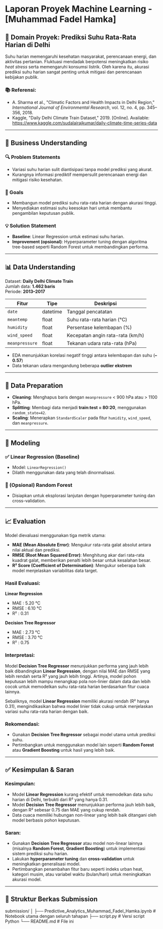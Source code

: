 # Laporan Proyek Machine Learning - [Muhammad Fadel Hamka]

## 📌 Domain Proyek: Prediksi Suhu Rata-Rata Harian di Delhi

Suhu harian memengaruhi kesehatan masyarakat, perencanaan energi, dan aktivitas pertanian. Fluktuasi mendadak berpotensi meningkatkan risiko *heat stress* serta memengaruhi konsumsi listrik. Oleh karena itu, akurasi prediksi suhu harian sangat penting untuk mitigasi dan perencanaan kebijakan publik.

### 📚 Referensi:
- A. Sharma et al., "Climatic Factors and Health Impacts in Delhi Region," *International Journal of Environmental Research*, vol. 12, no. 4, pp. 345–356, 2018.
- Kaggle, "Daily Delhi Climate Train Dataset," 2019. [Online]. Available: https://www.kaggle.com/sudalairajkumar/daily-climate-time-series-data

---

## 🎯 Business Understanding

### 🔍 Problem Statements
- Variasi suhu harian sulit diantisipasi tanpa model prediksi yang akurat.
- Kurangnya informasi prediktif mempersulit perencanaan energi dan mitigasi risiko kesehatan.

### 🎯 Goals
- Membangun model prediksi suhu rata-rata harian dengan akurasi tinggi.
- Menyediakan estimasi suhu keesokan hari untuk membantu pengambilan keputusan publik.

### 💡 Solution Statement
- **Baseline**: Linear Regression untuk estimasi suhu harian.
- **Improvement (opsional)**: Hyperparameter tuning dengan algoritma tree-based seperti Random Forest untuk membandingkan performa.

---

## 📊 Data Understanding

Dataset: **Daily Delhi Climate Train**  
Jumlah data: **1.462 baris**  
Periode: **2013–2017**

| Fitur         | Tipe     | Deskripsi                            |
|---------------|----------|--------------------------------------|
| `date`        | datetime | Tanggal pencatatan                   |
| `meantemp`    | float    | Suhu rata-rata harian (°C)           |
| `humidity`    | float    | Persentase kelembapan (%)            |
| `wind_speed`  | float    | Kecepatan angin rata-rata (km/h)     |
| `meanpressure`| float    | Tekanan udara rata-rata (hPa)        |

- EDA menunjukkan korelasi negatif tinggi antara kelembapan dan suhu (**–0.57**)
- Data tekanan udara mengandung beberapa **outlier ekstrem**

---

## 🧹 Data Preparation

- **Cleaning**: Menghapus baris dengan `meanpressure` < 900 hPa atau > 1100 hPa.
- **Splitting**: Membagi data menjadi **train:test = 80:20**, menggunakan `random_state=42`.
- **Scaling**: Menerapkan `StandardScaler` pada fitur `humidity`, `wind_speed`, dan `meanpressure`.

---

## 🔧 Modeling

### ✅ Linear Regression (Baseline)
- Model: `LinearRegression()`
- Dilatih menggunakan data yang telah dinormalisasi.

### 🌲 (Opsional) Random Forest
- Disiapkan untuk eksplorasi lanjutan dengan hyperparameter tuning dan cross-validation.

---

## 📈 Evaluation

Model dievaluasi menggunakan tiga metrik utama:

- **MAE (Mean Absolute Error)**: Mengukur rata-rata galat absolut antara nilai aktual dan prediksi.
- **RMSE (Root Mean Squared Error)**: Menghitung akar dari rata-rata kuadrat galat, memberikan penalti lebih besar untuk kesalahan besar.
- **R² Score (Coefficient of Determination)**: Mengukur seberapa baik model menjelaskan variabilitas data target.

### Hasil Evaluasi:

**Linear Regression**
- MAE  : 5.20 °C
- RMSE : 6.10 °C
- R²   : 0.31

**Decision Tree Regressor**
- MAE  : 2.73 °C
- RMSE : 3.70 °C
- R²   : 0.75

### Interpretasi:

Model **Decision Tree Regressor** menunjukkan performa yang jauh lebih baik dibandingkan **Linear Regression**, dengan nilai MAE dan RMSE yang lebih rendah serta R² yang jauh lebih tinggi. Artinya, model pohon keputusan lebih mampu menangkap pola non-linier dalam data dan lebih cocok untuk memodelkan suhu rata-rata harian berdasarkan fitur cuaca lainnya.

Sebaliknya, model **Linear Regression** memiliki akurasi rendah (R² hanya 0.31), mengindikasikan bahwa model linier tidak cukup untuk menjelaskan variasi suhu rata-rata harian dengan baik.

### Rekomendasi:

- Gunakan **Decision Tree Regressor** sebagai model utama untuk prediksi suhu.
- Pertimbangkan untuk menggunakan model lain seperti **Random Forest** atau **Gradient Boosting** untuk hasil yang lebih baik.

---

## ✅ **Kesimpulan & Saran**

### Kesimpulan:

* Model **Linear Regression** kurang efektif untuk memodelkan data suhu harian di Delhi, terbukti dari R² yang hanya 0.31.
* Model **Decision Tree Regressor** menunjukkan performa jauh lebih baik, dengan R² sebesar 0.75 dan MAE yang cukup rendah.
* Data cuaca memiliki hubungan non-linear yang lebih baik ditangani oleh model berbasis pohon keputusan.

### Saran:

* Gunakan **Decision Tree Regressor** atau model non-linear lainnya (misalnya **Random Forest**, **Gradient Boosting**) untuk implementasi sistem prediksi suhu harian.
* Lakukan **hyperparameter tuning** dan **cross-validation** untuk meningkatkan generalisasi model.
* Pertimbangkan penambahan fitur baru seperti indeks urban heat, kategori musim, atau variabel waktu (bulan/hari) untuk meningkatkan akurasi model.

---

## 📁 Struktur Berkas Submission

submission/
│
├── Predictive_Analytics_Muhammad_Fadel_Hamka.ipynb # Notebook utama dengan seluruh tahapan
├── script.py # Versi script Python
└── README.md # File ini
